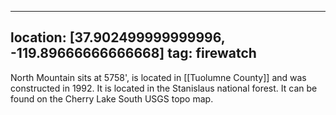 
---
location: [37.902499999999996, -119.89666666666668]
tag: firewatch
---

North Mountain sits at 5758', is located in [[Tuolumne County]] and was constructed in 1992. It is located in the Stanislaus national forest. It can be found on the Cherry Lake South USGS topo map.
